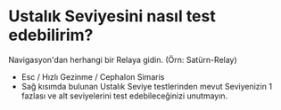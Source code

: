 # Ustalık Seviyesini nasıl test edebilirim?

Navigasyon'dan herhangi bir Relaya gidin. \(Örn: Satürn-Relay\)

* Esc / Hızlı Gezinme / Cephalon Simaris
* Sağ kısımda bulunan Ustalık Seviye testlerinden mevut Seviyenizin 1 fazlası ve alt seviyelerini test edebileceğinizi unutmayın.



